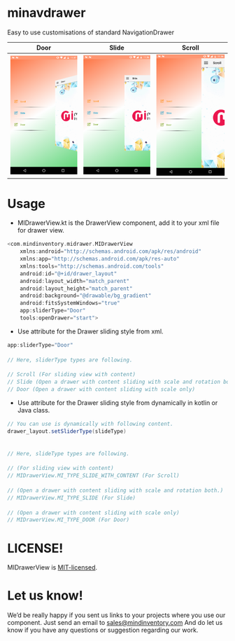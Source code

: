 # minavdrawer
Easy to use customisations of standard NavigationDrawer

| Door                      | Slide                      | Scroll                     |
| ------------------------- | -------------------------- | -------------------------- |
| ![image](/media/Door.png) | ![image](/media/Slide.png) | ![image](/media/Scroll.png)|
  
# Usage

* MIDrawerView.kt is the DrawerView component, add it to your xml file for drawer view.

```groovy
<com.mindinventory.midrawer.MIDrawerView
    xmlns:android="http://schemas.android.com/apk/res/android"
    xmlns:app="http://schemas.android.com/apk/res-auto"
    xmlns:tools="http://schemas.android.com/tools"
    android:id="@+id/drawer_layout"
    android:layout_width="match_parent"
    android:layout_height="match_parent"
    android:background="@drawable/bg_gradient"
    android:fitsSystemWindows="true"
    app:sliderType="Door"
    tools:openDrawer="start">
```

* Use attribute for the Drawer sliding style from xml.

```groovy
app:sliderType="Door"

// Here, sliderType types are following.

// Scroll (For sliding view with content)
// Slide (Open a drawer with content sliding with scale and rotation both.)
// Door (Open a drawer with content sliding with scale only)
```

 * Use attribute for the Drawer sliding style from dynamically in kotlin or Java class.

```groovy
// You can use is dynamically with following content.
drawer_layout.setSliderType(slideType)


// Here, slideType types are following.

// (For sliding view with content)
// MIDrawerView.MI_TYPE_SLIDE_WITH_CONTENT (For Scroll)

// (Open a drawer with content sliding with scale and rotation both.)
// MIDrawerView.MI_TYPE_SLIDE (For Slide)

// (Open a drawer with content sliding with scale only)
// MIDrawerView.MI_TYPE_DOOR (For Door)
```

# LICENSE!

MIDrawerView is [MIT-licensed](https://github.com/mindinventory1/minavdrawer/blob/master/LICENSE).

# Let us know!
We’d be really happy if you sent us links to your projects where you use our component. Just send an email to sales@mindinventory.com And do let us know if you have any questions or suggestion regarding our work.
